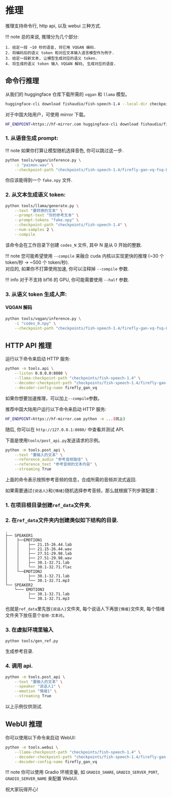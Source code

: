 # 推理

推理支持命令行, http api, 以及 webui 三种方式.

!!! note
    总的来说, 推理分为几个部分:

    1. 给定一段 ~10 秒的语音, 将它用 VQGAN 编码.
    2. 将编码后的语义 token 和对应文本输入语言模型作为例子.
    3. 给定一段新文本, 让模型生成对应的语义 token.
    4. 将生成的语义 token 输入 VQGAN 解码, 生成对应的语音.

## 命令行推理

从我们的 huggingface 仓库下载所需的 `vqgan` 和 `llama` 模型。

```bash
huggingface-cli download fishaudio/fish-speech-1.4 --local-dir checkpoints/fish-speech-1.4
```

对于中国大陆用户，可使用 mirror 下载。

```bash
HF_ENDPOINT=https://hf-mirror.com huggingface-cli download fishaudio/fish-speech-1.4 --local-dir checkpoints/fish-speech-1.4
```

### 1. 从语音生成 prompt:

!!! note
    如果你打算让模型随机选择音色, 你可以跳过这一步.

```bash
python tools/vqgan/inference.py \
    -i "paimon.wav" \
    --checkpoint-path "checkpoints/fish-speech-1.4/firefly-gan-vq-fsq-8x1024-21hz-generator.pth"
```

你应该能得到一个 `fake.npy` 文件.

### 2. 从文本生成语义 token:

```bash
python tools/llama/generate.py \
    --text "要转换的文本" \
    --prompt-text "你的参考文本" \
    --prompt-tokens "fake.npy" \
    --checkpoint-path "checkpoints/fish-speech-1.4" \
    --num-samples 2 \
    --compile
```

该命令会在工作目录下创建 `codes_N` 文件, 其中 N 是从 0 开始的整数.

!!! note
    您可能希望使用 `--compile` 来融合 cuda 内核以实现更快的推理 (~30 个 token/秒 -> ~500 个 token/秒).  
    对应的, 如果你不打算使用加速, 你可以注释掉 `--compile` 参数.

!!! info
    对于不支持 bf16 的 GPU, 你可能需要使用 `--half` 参数.

### 3. 从语义 token 生成人声:

#### VQGAN 解码

```bash
python tools/vqgan/inference.py \
    -i "codes_0.npy" \
    --checkpoint-path "checkpoints/fish-speech-1.4/firefly-gan-vq-fsq-8x1024-21hz-generator.pth"
```

## HTTP API 推理

运行以下命令来启动 HTTP 服务:

```bash
python -m tools.api \
    --listen 0.0.0.0:8080 \
    --llama-checkpoint-path "checkpoints/fish-speech-1.4" \
    --decoder-checkpoint-path "checkpoints/fish-speech-1.4/firefly-gan-vq-fsq-8x1024-21hz-generator.pth" \
    --decoder-config-name firefly_gan_vq
```
如果你想要加速推理，可以加上`--compile`参数。

推荐中国大陆用户运行以下命令来启动 HTTP 服务:
```bash
HF_ENDPOINT=https://hf-mirror.com python -m ...(同上)
```

随后, 你可以在 `http://127.0.0.1:8080/` 中查看并测试 API.

下面是使用`tools/post_api.py`发送请求的示例。

```bash
python -m tools.post_api \
    --text "要输入的文本" \
    --reference_audio "参考音频路径" \
    --reference_text "参考音频的文本内容" \
    --streaming True
```

上面的命令表示按照参考音频的信息，合成所需的音频并流式返回.

如果需要通过`{说话人}`和`{情绪}`随机选择参考音频，那么就根据下列步骤配置：

### 1. 在项目根目录创建`ref_data`文件夹.

### 2. 在`ref_data`文件夹内创建类似如下结构的目录.

```
.
├── SPEAKER1
│    ├──EMOTION1
│    │    ├── 21.15-26.44.lab
│    │    ├── 21.15-26.44.wav
│    │    ├── 27.51-29.98.lab
│    │    ├── 27.51-29.98.wav
│    │    ├── 30.1-32.71.lab
│    │    └── 30.1-32.71.flac
│    └──EMOTION2
│         ├── 30.1-32.71.lab
│         └── 30.1-32.71.mp3
└── SPEAKER2
    └─── EMOTION3
          ├── 30.1-32.71.lab
          └── 30.1-32.71.mp3
```

也就是`ref_data`里先放`{说话人}`文件夹, 每个说话人下再放`{情绪}`文件夹, 每个情绪文件夹下放任意个`音频-文本对`。

### 3. 在虚拟环境里输入

```bash
python tools/gen_ref.py
```

生成参考目录.

### 4. 调用 api.

```bash
python -m tools.post_api \
    --text "要输入的文本" \
    --speaker "说话人1" \
    --emotion "情绪1" \
    --streaming True
```

以上示例仅供测试.

## WebUI 推理

你可以使用以下命令来启动 WebUI:

```bash
python -m tools.webui \
    --llama-checkpoint-path "checkpoints/fish-speech-1.4" \
    --decoder-checkpoint-path "checkpoints/fish-speech-1.4/firefly-gan-vq-fsq-8x1024-21hz-generator.pth" \
    --decoder-config-name firefly_gan_vq
```

!!! note
    你可以使用 Gradio 环境变量, 如 `GRADIO_SHARE`, `GRADIO_SERVER_PORT`, `GRADIO_SERVER_NAME` 来配置 WebUI.

祝大家玩得开心!
